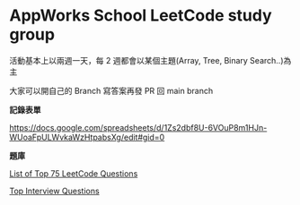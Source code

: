# AppWorks School LeetCode study group
活動基本上以兩週一天，每 2 週都會以某個主題(Array, Tree, Binary Search..)為主

大家可以開自己的 Branch 寫答案再發 PR 回 main branch

**記錄表單**

https://docs.google.com/spreadsheets/d/1Zs2dbf8U-6VOuP8m1HJn-WUoaFpULWvkaWzHtpabsXg/edit#gid=0

**題庫**

[List of Top 75 LeetCode Questions](https://www.teamblind.com/post/New-Year-Gift---Curated-List-of-Top-75-LeetCode-Questions-to-Save-Your-Time-OaM1orEU)

[Top Interview Questions](https://leetcode.com/explore/interview/card/top-interview-questions-easy/)
